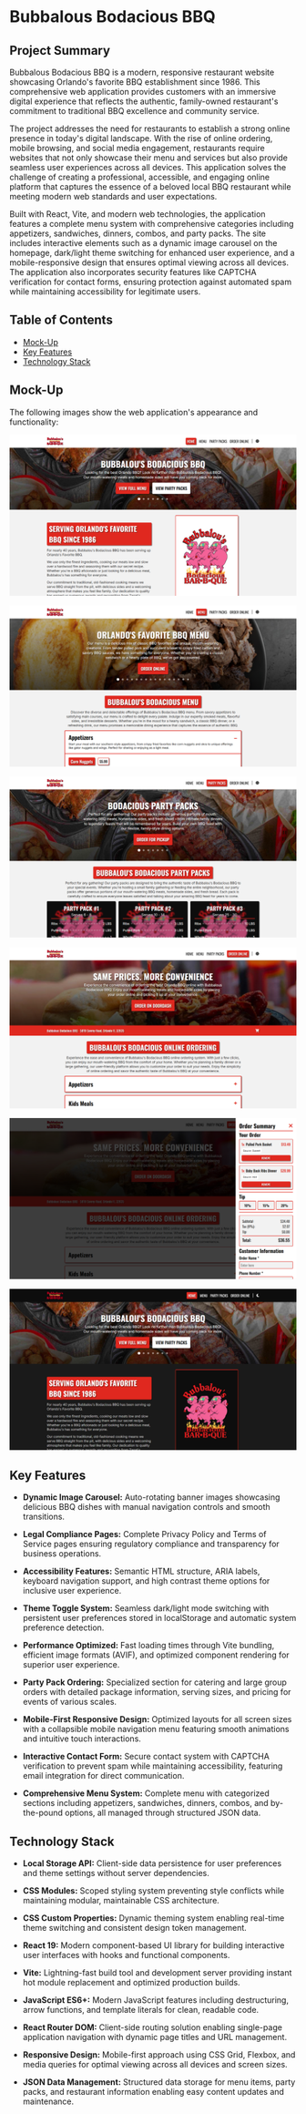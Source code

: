 # Bubbalous Bodacious BBQ

## Project Summary

Bubbalous Bodacious BBQ is a modern, responsive restaurant website showcasing Orlando's favorite BBQ establishment since 1986. This comprehensive web application provides customers with an immersive digital experience that reflects the authentic, family-owned restaurant's commitment to traditional BBQ excellence and community service.

The project addresses the need for restaurants to establish a strong online presence in today's digital landscape. With the rise of online ordering, mobile browsing, and social media engagement, restaurants require websites that not only showcase their menu and services but also provide seamless user experiences across all devices. This application solves the challenge of creating a professional, accessible, and engaging online platform that captures the essence of a beloved local BBQ restaurant while meeting modern web standards and user expectations.

Built with React, Vite, and modern web technologies, the application features a complete menu system with comprehensive categories including appetizers, sandwiches, dinners, combos, and party packs. The site includes interactive elements such as a dynamic image carousel on the homepage, dark/light theme switching for enhanced user experience, and a mobile-responsive design that ensures optimal viewing across all devices. The application also incorporates security features like CAPTCHA verification for contact forms, ensuring protection against automated spam while maintaining accessibility for legitimate users.

## Table of Contents

- [Mock-Up](#mock-up)
- [Key Features](#key-features)
- [Technology Stack](#technology-stack)

## Mock-Up

The following images show the web application's appearance and functionality:

![Home Page](./src/assets/screenshots/homePage.png)

![Menu Page](./src/assets/screenshots/menuPage.png)

![Party Packs Page](./src/assets/screenshots/partyPacksPage.png)

![Order Online Page](./src/assets/screenshots/orderOnlinePage.png)

![Checkout](./src/assets/screenshots/checkout.png)

![Dark Theme](./src/assets/screenshots/darkTheme.png)

## Key Features

- **Dynamic Image Carousel:** Auto-rotating banner images showcasing delicious BBQ dishes with manual navigation controls and smooth transitions.

- **Legal Compliance Pages:** Complete Privacy Policy and Terms of Service pages ensuring regulatory compliance and transparency for business operations.

- **Accessibility Features:** Semantic HTML structure, ARIA labels, keyboard navigation support, and high contrast theme options for inclusive user experience.

- **Theme Toggle System:** Seamless dark/light mode switching with persistent user preferences stored in localStorage and automatic system preference detection.

- **Performance Optimized:** Fast loading times through Vite bundling, efficient image formats (AVIF), and optimized component rendering for superior user experience.

- **Party Pack Ordering:** Specialized section for catering and large group orders with detailed package information, serving sizes, and pricing for events of various scales.

- **Mobile-First Responsive Design:** Optimized layouts for all screen sizes with a collapsible mobile navigation menu featuring smooth animations and intuitive touch interactions.

- **Interactive Contact Form:** Secure contact system with CAPTCHA verification to prevent spam while maintaining accessibility, featuring email integration for direct communication.

- **Comprehensive Menu System:** Complete menu with categorized sections including appetizers, sandwiches, dinners, combos, and by-the-pound options, all managed through structured JSON data.

## Technology Stack

- **Local Storage API:** Client-side data persistence for user preferences and theme settings without server dependencies.

- **CSS Modules:** Scoped styling system preventing style conflicts while maintaining modular, maintainable CSS architecture.

- **CSS Custom Properties:** Dynamic theming system enabling real-time theme switching and consistent design token management.

- **React 19:** Modern component-based UI library for building interactive user interfaces with hooks and functional components.

- **Vite:** Lightning-fast build tool and development server providing instant hot module replacement and optimized production builds.

- **JavaScript ES6+:** Modern JavaScript features including destructuring, arrow functions, and template literals for clean, readable code.

- **React Router DOM:** Client-side routing solution enabling single-page application navigation with dynamic page titles and URL management.

- **Responsive Design:** Mobile-first approach using CSS Grid, Flexbox, and media queries for optimal viewing across all devices and screen sizes.

- **JSON Data Management:** Structured data storage for menu items, party packs, and restaurant information enabling easy content updates and maintenance.
